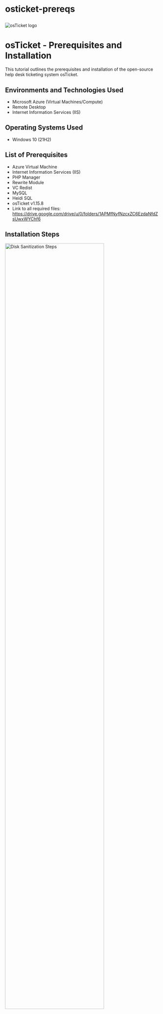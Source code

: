 # osticket-prereqs<p align="center">
<img src="https://i.imgur.com/Clzj7Xs.png" alt="osTicket logo"/>
</p>

<h1>osTicket - Prerequisites and Installation</h1>
This tutorial outlines the prerequisites and installation of the open-source help desk ticketing system osTicket.<br />






<h2>Environments and Technologies Used</h2>

- Microsoft Azure (Virtual Machines/Compute)
- Remote Desktop
- Internet Information Services (IIS)

<h2>Operating Systems Used </h2>

- Windows 10</b> (21H2)

<h2>List of Prerequisites</h2>

- Azure Virtual Machine
- Internet Information Services (IIS)
- PHP Manager
- Rewrite Module
- VC Redist
- MySQL
- Heidi SQL
- osTicket v1.15.8
- Link to all required files: https://drive.google.com/drive/u/0/folders/1APMfNyfNzcxZC6EzdaNfdZsUwxWYChf6

<h2>Installation Steps</h2>

<p>
<img src="" height="80%" width="80%" alt="Disk Sanitization Steps"/>
</p>
<p>
Head to https://portal.azure.com/ and create a Virtual Machine running Windows 10 Pro, Version 22H2 -x64 Gen2. For the Size of the Virtual Machine select one with 2 vCPUs and 8 GiB memory.

Once the Machine is complete copy the Public ip address of the VM and use Remote Desktop Connection (windows) or the Windows app (macOS) to remote into the VM.
</p>
<br />
<h2>Step 2: Prepare the Environment</h2>


 1. Download osTicket Installation Files
     - Download the osTicket Installation Files.zip and unzip it on your desktop. The extracted folder should be called (osTicket Installation Files).

 2. Install IIS and Enable CGI Support
    To run PHP scripts, you'll need to install IIS (Internet Information Services) and enable CGI:
     - Go to Control Panel > Programs > Turn Windows Features On or Off.
     - Expand World Wide Web Services > Application Development Features, and check CGI.

 3. Install PHP Manager for IIS
     - Navigate to the osTicket-Installation-Files folder and run PHPManagerForIIS_V1.5.0.msi.

 4. Install the Rewrite Module
     - From the osTicket-Installation-Files folder, run rewrite_amd64_en-US.msi to install the URL Rewrite module for IIS.
<p>
<img src="" height="80%" width="80%" alt="Disk Sanitization Steps"/>
</p>
<p>
<h2>Step 3: Install PHP and Dependencies</h2>


 1. Create a PHP Directory
     - Create a directory C:\PHP on your system.
 
 2. Install PHP
     - From the osTicket-Installation-Files folder, unzip php-7.3.8-nts-Win32-VC15-x86.zip into C:\PHP.

 3. Install Visual C++ Redistributable
     - From the osTicket-Installation-Files folder, run VC_redist.x86.exe to install the required C++ redistributable.
 
 4. Install MySQL
     - From the osTicket-Installation-Files folder, run mysql-5.5.62-win32.msi.
     - Choose Typical Setup and Launch Configuration Wizard after installation.
     - Set the MySQL Password. (For this example I used ROOT)




  <h2>Step 4: Configure IIS and PHP</h2> 
   
   
  1. Register PHP in IIS
     - Open IIS as an Administrator.
     - In IIS, go to PHP Manager, click Register PHP, and point it to C:\PHP\php-cgi.exe.
  
  2. Restart IIS
     - In IIS, click Stop and then Start to reload the server with the new configurations.




<h2>Step 5: Intall osTicket</h2>
  1. Unzip osTicket Files
      - From the osTicket-Installation-Files folder, unzip osTicket-v1.15.8.zip.
      - Copy the upload folder to C:\inetpub\wwwroot.

  2. Rename the upload Folder
      - In C:\inetpub\wwwroot, rename the upload folder to osTicket.

  3. Restart IIS Again
      - Stop and start IIS to ensure the new changes are applied.


</p>
<br />

<p>
<img src="" height="80%" width="80%" alt="Disk Sanitization Steps"/>
</p>
<p>
Lorem ipsum dolor sit amet, consectetur adipiscing elit, sed do eiusmod tempor incididunt ut labore et dolore magna aliqua. Ut enim ad minim veniam, quis nostrud exercitation ullamco laboris nisi ut aliquip ex ea commodo consequat. Duis aute irure dolor in reprehenderit in voluptate velit esse cillum dolore eu fugiat nulla pariatur.
</p>
<br />

